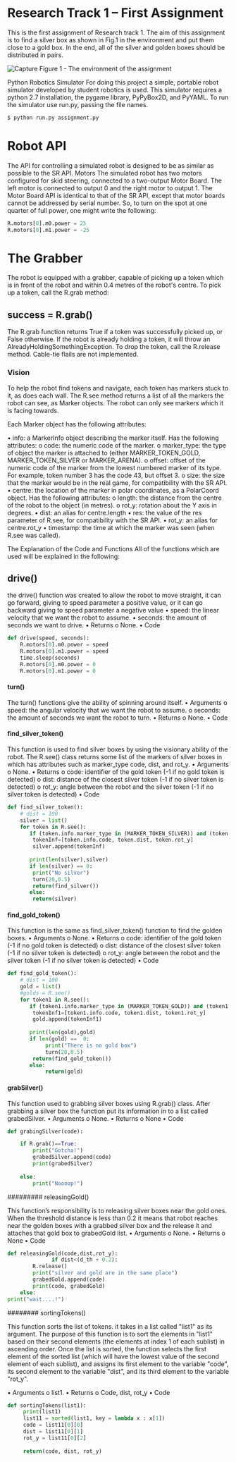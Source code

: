 # Research Track 1 – First Assignment

This is the first assignment of Research track 1. The aim of this assignment is to find a silver box as shown in Fig.1 in the environment and put them close to a gold box. In the end, all of the silver and golden boxes should be distributed in pairs.

 

![Capture](https://user-images.githubusercontent.com/37951669/218503079-01df3c2c-8ae0-4e93-afeb-f351d83f24fe.PNG)
Figure 1 - The environment of the assignment

Python Robotics Simulator
For doing this project a simple, portable robot simulator developed by student robotics is used. This simulator requires a python 2.7 installation, the pygame library, PyPyBox2D, and PyYAML.
To run the simulator use run.py, passing the file names.

```python
$ python run.py assignment.py

```
# Robot API

The API for controlling a simulated robot is designed to be as similar as possible to the SR API.
Motors
The simulated robot has two motors configured for skid steering, connected to a two-output Motor Board. The left motor is connected to output 0 and the right motor to output 1.
The Motor Board API is identical to that of the SR API, except that motor boards cannot be addressed by serial number. So, to turn on the spot at one quarter of full power, one might write the following:

```python
R.motors[0].m0.power = 25
R.motors[0].m1.power = -25
```


# The Grabber

The robot is equipped with a grabber, capable of picking up a token which is in front of the robot and within 0.4 metres of the robot's centre. To pick up a token, call the R.grab method:

## success = R.grab()

The R.grab function returns True if a token was successfully picked up, or False otherwise. If the robot is already holding a token, it will throw an AlreadyHoldingSomethingException.
To drop the token, call the R.release method.
Cable-tie flails are not implemented.

### Vision

To help the robot find tokens and navigate, each token has markers stuck to it, as does each wall. The R.see method returns a list of all the markers the robot can see, as Marker objects. The robot can only see markers which it is facing towards.

Each Marker object has the following attributes:

•	info: a MarkerInfo object describing the marker itself. Has the following attributes:
o	code: the numeric code of the marker.
o	marker_type: the type of object the marker is attached to (either MARKER_TOKEN_GOLD, MARKER_TOKEN_SILVER or MARKER_ARENA).
o	offset: offset of the numeric code of the marker from the lowest numbered marker of its type. For example, token number 3 has the code 43, but offset 3.
o	size: the size that the marker would be in the real game, for compatibility with the SR API.
•	centre: the location of the marker in polar coordinates, as a PolarCoord object. Has the following attributes:
o	length: the distance from the centre of the robot to the object (in metres).
o	rot_y: rotation about the Y axis in degrees.
•	dist: an alias for centre.length
•	res: the value of the res parameter of R.see, for compatibility with the SR API.
•	rot_y: an alias for centre.rot_y
•	timestamp: the time at which the marker was seen (when R.see was called).

The Explanation of the Code and Functions
All of the functions which are used will be explained in the following:

## drive()

the drive() function was created to allow the robot to move straight, it can go forward, giving to speed parameter a positive value, or it can go backward giving to speed parameter a negative value
•	speed: the linear velocity that we want the robot to assume.
•	seconds: the amount of seconds we want to drive.
•	Returns
o	None.
•	Code

```python
def drive(speed, seconds):
    R.motors[0].m0.power = speed
    R.motors[0].m1.power = speed
    time.sleep(seconds)
    R.motors[0].m0.power = 0
    R.motors[0].m1.power = 0
```

#### turn()

The turn() functions give the ability of spinning around itself.
•	Arguments
o	speed: the angular velocity that we want the robot to assume.
o	seconds: the amount of seconds we want the robot to turn.
•	Returns
o	None.
•	Code

#### find_silver_token()

This function is used to find silver boxes by using the visionary ability of the robot. The R.see() class returns some list of the markers of silver boxes in which has attributes such as marker_type code, dist, and rot_y.
•	Arguments
o	None.
•	Returns
o	code: identifier of the gold token (-1 if no gold token is detected)
o	dist: distance of the closest silver token (-1 if no silver token is detected)
o	rot_y: angle between the robot and the silver token (-1 if no silver token is detected)
•	Code

```python
def find_silver_token():
    # dist = 100
    silver = list()
    for token in R.see():
       if (token.info.marker_type in (MARKER_TOKEN_SILVER)) and (token.info.code not in grabedSilver):
		tokenInf=[token.info.code, token.dist, token.rot_y]
		silver.append(tokenInf)
		
       print(len(silver),silver)
       if len(silver) == 0:
		print("No silver")
		turn(20,0.5)
		return(find_silver())
       else:
		return(silver)
```


#### find_gold_token()

This function is the same as find_silver_token() function to find the golden boxes.
•	Arguments
o	None.
•	Returns
o	code: identifier of the gold token (-1 if no gold token is detected)
o	dist: distance of the closest silver token (-1 if no silver token is detected)
o	rot_y: angle between the robot and the silver token (-1 if no silver token is detected)
•	Code

```python
def find_gold_token():
    # dist = 100
    gold = list()
    #golds = R.see()
    for token1 in R.see():
       if (token1.info.marker_type in (MARKER_TOKEN_GOLD)) and (token1.info.code not in grbedGold):
		tokenInf1=[token1.info.code, token1.dist, token1.rot_y]
		gold.append(tokenInf1)
		
       print(len(gold),gold)
       if len(gold) ==  0:
            print("There is no gold box")
            turn(20,0.5)
	    return(find_gold_token())
       else:
            return(gold)

```
#### grabSilver()

This function used to grabbing silver boxes using R.grab() class. After grabbing a silver box the function put its information in to a list called grabedSilver.
•	Arguments
o	None.
•	Returns
o	None
•	Code

```python
def grabingSilver(code):

	if R.grab()==True:
		print("Gotcha!")
		grabedSilver.append(code)
		print(grabedSilver)
		
	else:
		print("Noooop!")
```

######### releasingGold()

This function’s responsibility is to releasing silver boxes near the gold ones. When the threshold distance is less than 0.2 it means that robot reaches near the golden boxes with a grabbed silver box and the release it and attaches that gold box to grabedGold list.
•	Arguments
o	None.
•	Returns
o	None
•	Code

```python
def releasingGold(code,dist,rot_y):
              if dist<(d_th + 0.2):
		R.release()
		print("silver and gold are in the same place")
		grabedGold.append(code)
		print(code, grabedGold)
	else:
print("wait....!")
```

######## sortingTokens()

This function sorts the list of tokens. it takes in a list called "list1" as its argument. The purpose of this function is to sort the elements in "list1" based on their second elements (the elements at index 1 of each sublist) in ascending order. Once the list is sorted, the function selects the first element of the sorted list (which will have the lowest value of the second element of each sublist), and assigns its first element to the variable "code", its second element to the variable "dist", and its third element to the variable "rot_y".

•	Arguments
o	list1.
•	Returns
o	Code, dist, rot_y
•	Code

```python
def sortingTokens(list1):
     print(list1)
     list11 = sorted(list1, key = lambda x : x[1])
     code = list11[0][0]
     dist = list11[0][1]
     rot_y = list11[0][2]
     
     return(code, dist, rot_y)
```


